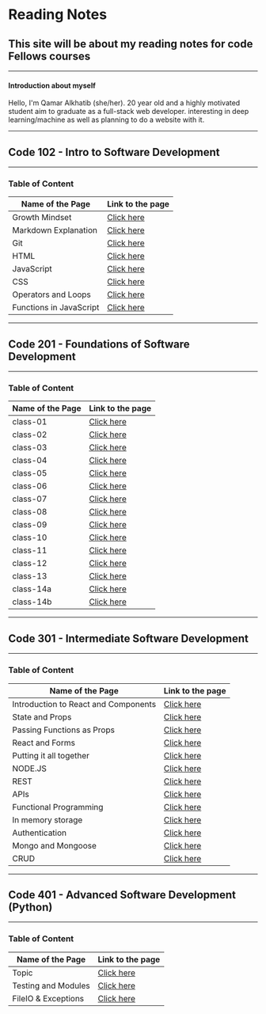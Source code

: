 # Reading Notes

## This site will be about my reading notes for code Fellows courses

---

#### **Introduction about myself**

 Hello, I'm Qamar Alkhatib (she/her). 20 year old and a highly motivated student aim to graduate as a full-stack web developer. interesting in deep learning/machine as well as planning to do a website with it.

--------------

## **Code 102 - Intro to Software Development**

---

### Table of Content

Name of the Page | Link to the page
---------------- | ---------------
Growth Mindset | [Click here](https://qamaralkhatib.github.io/reading-notes/growthmindset)
Markdown Explanation | [Click here](https://qamaralkhatib.github.io/reading-notes/read01)
Git | [Click here](https://qamaralkhatib.github.io/reading-notes/gitfini)
HTML | [Click here](https://qamaralkhatib.github.io/reading-notes/read03)
JavaScript | [Click here](https://qamaralkhatib.github.io/reading-notes/read04)
CSS | [Click here](https://qamaralkhatib.github.io/reading-notes/read06)
Operators and Loops | [Click here](https://qamaralkhatib.github.io/reading-notes/read05)
Functions in JavaScript | [Click here](https://qamaralkhatib.github.io/reading-notes/read07)

--------------------------------------------

## **Code 201 - Foundations of Software Development**

--------

### Table of Content

Name of the Page | Link to the page
---------------- | ---------------
class-01 | [Click here](https://qamaralkhatib.github.io/reading-notes/code201/class-01)
class-02 | [Click here](https://qamaralkhatib.github.io/reading-notes/code201/class-02)
class-03 | [Click here](https://qamaralkhatib.github.io/reading-notes/code201/class-03)
class-04 | [Click here](https://qamaralkhatib.github.io/reading-notes/code201/class-04)
class-05 | [Click here](https://qamaralkhatib.github.io/reading-notes/code201/class-05)
class-06 | [Click here](https://qamaralkhatib.github.io/reading-notes/code201/class-06)
class-07 | [Click here](https://qamaralkhatib.github.io/reading-notes/code201/class-07)
class-08 | [Click here](https://qamaralkhatib.github.io/reading-notes/code201/class-08)
class-09 | [Click here](https://qamaralkhatib.github.io/reading-notes/code201/class-09)
class-10 | [Click here](https://qamaralkhatib.github.io/reading-notes/code201/class-10)
class-11 | [Click here](https://qamaralkhatib.github.io/reading-notes/code201/class-11)
class-12 | [Click here](https://qamaralkhatib.github.io/reading-notes/code201/class-12)
class-13 | [Click here](https://qamaralkhatib.github.io/reading-notes/code201/class-13)
class-14a | [Click here](https://qamaralkhatib.github.io/reading-notes/code201/class-14a)
class-14b | [Click here](https://qamaralkhatib.github.io/reading-notes/code201/class-14b)

-----

## **Code 301 - Intermediate Software Development**

---

### Table of Content

Name of the Page | Link to the page
---------------- | ---------------
Introduction to React and Components | [Click here](https://qamaralkhatib.github.io/reading-notes/code301/class-1)
State and Props | [Click here](https://qamaralkhatib.github.io/reading-notes/code301/class-2)
Passing Functions as Props| [Click here](https://qamaralkhatib.github.io/reading-notes/code301/class-3)
React and Forms| [Click here](https://qamaralkhatib.github.io/reading-notes/code301/class-4)
Putting it all together | [Click here](https://qamaralkhatib.github.io/reading-notes/code301/class-5)
NODE.JS | [Click here](https://qamaralkhatib.github.io/reading-notes/code301/class-6)
REST | [Click here](https://qamaralkhatib.github.io/reading-notes/code301/class-7)
APIs | [Click here](https://qamaralkhatib.github.io/reading-notes/code301/class-8)
Functional Programming | [Click here](https://qamaralkhatib.github.io/reading-notes/code301/class-9)
In memory storage | [Click here](https://qamaralkhatib.github.io/reading-notes/code301/class-10)
Authentication | [Click here](https://qamaralkhatib.github.io/reading-notes/code301/class-11)
Mongo and Mongoose | [Click here](https://qamaralkhatib.github.io/reading-notes/code301/class-12)
CRUD | [Click here](https://qamaralkhatib.github.io/reading-notes/code301/class-13)

---------------

## **Code 401 - Advanced Software Development (Python)**

---

### Table of Content

Name of the Page | Link to the page
---------------- | ---------------
Topic | [Click here](https://qamaralkhatib.github.io/reading-notes/code401/class-01)
Testing and Modules | [Click here](https://qamaralkhatib.github.io/reading-notes/code401/class-02)
FileIO & Exceptions | [Click here](https://qamaralkhatib.github.io/reading-notes/code401/class-03)